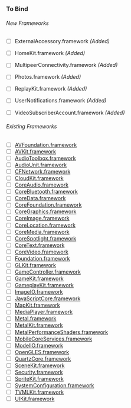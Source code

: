 ### To Bind
###### New Frameworks
- [ ] ExternalAccessory.framework *(Added)*
- [ ] HomeKit.framework *(Added)*
- [ ] MultipeerConnectivity.framework *(Added)*
- [ ] Photos.framework *(Added)*
- [ ] ReplayKit.framework *(Added)*
- [ ] UserNotifications.framework *(Added)*
- [ ] VideoSubscriberAccount.framework *(Added)*


###### Existing Frameworks
- [ ] [AVFoundation.framework](https://github.com/xamarin/xamarin-macios/wiki/AVFoundation-tvOS-Beta1)
- [ ] [AVKit.framework](https://github.com/xamarin/xamarin-macios/wiki/AVKit-tvOS-Beta1)
- [ ] [AudioToolbox.framework](https://github.com/xamarin/xamarin-macios/wiki/AudioToolbox-tvOS-Beta1)
- [ ] [AudioUnit.framework](https://github.com/xamarin/xamarin-macios/wiki/AudioUnit-tvOS-Beta1)
- [ ] [CFNetwork.framework](https://github.com/xamarin/xamarin-macios/wiki/CFNetwork-tvOS-Beta1)
- [ ] [CloudKit.framework](https://github.com/xamarin/xamarin-macios/wiki/CloudKit-tvOS-Beta1)
- [ ] [CoreAudio.framework](https://github.com/xamarin/xamarin-macios/wiki/CoreAudio-tvOS-Beta1)
- [ ] [CoreBluetooth.framework](https://github.com/xamarin/xamarin-macios/wiki/CoreBluetooth-tvOS-Beta1)
- [ ] [CoreData.framework](https://github.com/xamarin/xamarin-macios/wiki/CoreData-tvOS-Beta1)
- [ ] [CoreFoundation.framework](https://github.com/xamarin/xamarin-macios/wiki/CoreFoundation-tvOS-Beta1)
- [ ] [CoreGraphics.framework](https://github.com/xamarin/xamarin-macios/wiki/CoreGraphics-tvOS-Beta1)
- [ ] [CoreImage.framework](https://github.com/xamarin/xamarin-macios/wiki/CoreImage-tvOS-Beta1)
- [ ] [CoreLocation.framework](https://github.com/xamarin/xamarin-macios/wiki/CoreLocation-tvOS-Beta1)
- [ ] [CoreMedia.framework](https://github.com/xamarin/xamarin-macios/wiki/CoreMedia-tvOS-Beta1)
- [ ] [CoreSpotlight.framework](https://github.com/xamarin/xamarin-macios/wiki/CoreSpotlight-tvOS-Beta1)
- [ ] [CoreText.framework](https://github.com/xamarin/xamarin-macios/wiki/CoreText-tvOS-Beta1)
- [ ] [CoreVideo.framework](https://github.com/xamarin/xamarin-macios/wiki/CoreVideo-tvOS-Beta1)
- [ ] [Foundation.framework](https://github.com/xamarin/xamarin-macios/wiki/Foundation-tvOS-Beta1)
- [ ] [GLKit.framework](https://github.com/xamarin/xamarin-macios/wiki/GLKit-tvOS-Beta1)
- [ ] [GameController.framework](https://github.com/xamarin/xamarin-macios/wiki/GameController-tvOS-Beta1)
- [ ] [GameKit.framework](https://github.com/xamarin/xamarin-macios/wiki/GameKit-tvOS-Beta1)
- [ ] [GameplayKit.framework](https://github.com/xamarin/xamarin-macios/wiki/GameplayKit-tvOS-Beta1)
- [ ] [ImageIO.framework](https://github.com/xamarin/xamarin-macios/wiki/ImageIO-tvOS-Beta1)
- [ ] [JavaScriptCore.framework](https://github.com/xamarin/xamarin-macios/wiki/JavaScriptCore-tvOS-Beta1)
- [ ] [MapKit.framework](https://github.com/xamarin/xamarin-macios/wiki/MapKit-tvOS-Beta1)
- [ ] [MediaPlayer.framework](https://github.com/xamarin/xamarin-macios/wiki/MediaPlayer-tvOS-Beta1)
- [ ] [Metal.framework](https://github.com/xamarin/xamarin-macios/wiki/Metal-tvOS-Beta1)
- [ ] [MetalKit.framework](https://github.com/xamarin/xamarin-macios/wiki/MetalKit-tvOS-Beta1)
- [ ] [MetalPerformanceShaders.framework](https://github.com/xamarin/xamarin-macios/wiki/MetalPerformanceShaders-tvOS-Beta1)
- [ ] [MobileCoreServices.framework](https://github.com/xamarin/xamarin-macios/wiki/MobileCoreServices-tvOS-Beta1)
- [ ] [ModelIO.framework](https://github.com/xamarin/xamarin-macios/wiki/ModelIO-tvOS-Beta1)
- [ ] [OpenGLES.framework](https://github.com/xamarin/xamarin-macios/wiki/OpenGLES-tvOS-Beta1)
- [ ] [QuartzCore.framework](https://github.com/xamarin/xamarin-macios/wiki/QuartzCore-tvOS-Beta1)
- [ ] [SceneKit.framework](https://github.com/xamarin/xamarin-macios/wiki/SceneKit-tvOS-Beta1)
- [ ] [Security.framework](https://github.com/xamarin/xamarin-macios/wiki/Security-tvOS-Beta1)
- [ ] [SpriteKit.framework](https://github.com/xamarin/xamarin-macios/wiki/SpriteKit-tvOS-Beta1)
- [ ] [SystemConfiguration.framework](https://github.com/xamarin/xamarin-macios/wiki/SystemConfiguration-tvOS-Beta1)
- [ ] [TVMLKit.framework](https://github.com/xamarin/xamarin-macios/wiki/TVMLKit-tvOS-Beta1)
- [ ] [UIKit.framework](https://github.com/xamarin/xamarin-macios/wiki/UIKit-tvOS-Beta1)
